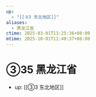 ```yaml
---
up:
  - "[[③3 东北地区]]"
aliases:
  - 黑龙江省
ctime: 2025-03-01T13:25:36+08:00
mtime: 2025-10-01T11:40:37+08:00
---
```


# ③35 黑龙江省

- up: [[③3 东北地区]]

